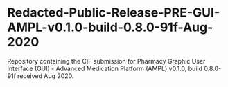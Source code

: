 # Redacted-Public-Release-PRE-GUI-AMPL-v0.1.0-build-0.8.0-91f-Aug-2020
Repository containing the CIF submission for Pharmacy Graphic User Interface (GUI) - Advanced Medication Platform (AMPL) v0.1.0, build 0.8.0-91f received Aug 2020.
